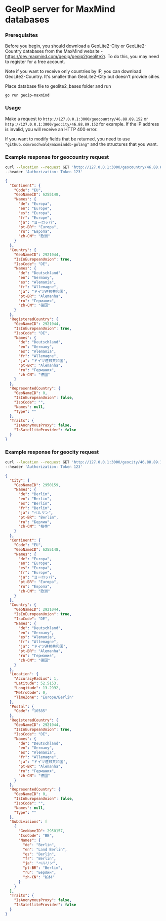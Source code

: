 # GeoIP server for MaxMind databases

### Prerequisites
Before you begin, you should download a GeoLite2-City or GeoLite2-Country databases from the MaxMind website - https://dev.maxmind.com/geoip/geoip2/geolite2/. 
To do this, you may need to register for a free account.

Note if you want to receive only countries by IP, you can download GeoLite2-Country. It's smaller than GeoLite2-City but doesn't provide cities.

Place database file to geolite2_bases folder and run

```
go run geoip-maxmind
```

### Usage
Make a request to `http://127.0.0.1:3000/geocountry/46.88.89.152` or `http://127.0.0.1:3000/geocity/46.88.89.152` for example.
If the IP address is invalid, you will receive an HTTP 400 error.

If you want to modify fields that be returned, you need to use `"github.com/oschwald/maxminddb-golang"` and the structures that you want.

### Example response for geocountry request
```bash
curl --location --request GET 'http://127.0.0.1:3000/geocountry/46.88.89.152' \
--header 'Authorization: Token 123'
```

```json
{
  "Continent": {
    "Code": "EU",
    "GeoNameID": 6255148,
    "Names": {
      "de": "Europa",
      "en": "Europe",
      "es": "Europa",
      "fr": "Europe",
      "ja": "ヨーロッパ",
      "pt-BR": "Europa",
      "ru": "Европа",
      "zh-CN": "欧洲"
    }
  },
  "Country": {
    "GeoNameID": 2921044,
    "IsInEuropeanUnion": true,
    "IsoCode": "DE",
    "Names": {
      "de": "Deutschland",
      "en": "Germany",
      "es": "Alemania",
      "fr": "Allemagne",
      "ja": "ドイツ連邦共和国",
      "pt-BR": "Alemanha",
      "ru": "Германия",
      "zh-CN": "德国"
    }
  },
  "RegisteredCountry": {
    "GeoNameID": 2921044,
    "IsInEuropeanUnion": true,
    "IsoCode": "DE",
    "Names": {
      "de": "Deutschland",
      "en": "Germany",
      "es": "Alemania",
      "fr": "Allemagne",
      "ja": "ドイツ連邦共和国",
      "pt-BR": "Alemanha",
      "ru": "Германия",
      "zh-CN": "德国"
    }
  },
  "RepresentedCountry": {
    "GeoNameID": 0,
    "IsInEuropeanUnion": false,
    "IsoCode": "",
    "Names": null,
    "Type": ""
  },
  "Traits": {
    "IsAnonymousProxy": false,
    "IsSatelliteProvider": false
  }
}
```
### Example response for geocity request

```bash
curl --location --request GET 'http://127.0.0.1:3000/geocity/46.88.89.152' \
--header 'Authorization: Token 123'
```

```json
{
  "City": {
    "GeoNameID": 2950159,
    "Names": {
      "de": "Berlin",
      "en": "Berlin",
      "es": "Berlín",
      "fr": "Berlin",
      "ja": "ベルリン",
      "pt-BR": "Berlim",
      "ru": "Берлин",
      "zh-CN": "柏林"
    }
  },
  "Continent": {
    "Code": "EU",
    "GeoNameID": 6255148,
    "Names": {
      "de": "Europa",
      "en": "Europe",
      "es": "Europa",
      "fr": "Europe",
      "ja": "ヨーロッパ",
      "pt-BR": "Europa",
      "ru": "Европа",
      "zh-CN": "欧洲"
    }
  },
  "Country": {
    "GeoNameID": 2921044,
    "IsInEuropeanUnion": true,
    "IsoCode": "DE",
    "Names": {
      "de": "Deutschland",
      "en": "Germany",
      "es": "Alemania",
      "fr": "Allemagne",
      "ja": "ドイツ連邦共和国",
      "pt-BR": "Alemanha",
      "ru": "Германия",
      "zh-CN": "德国"
    }
  },
  "Location": {
    "AccuracyRadius": 1,
    "Latitude": 52.5153,
    "Longitude": 13.2992,
    "MetroCode": 0,
    "TimeZone": "Europe/Berlin"
  },
  "Postal": {
    "Code": "10585"
  },
  "RegisteredCountry": {
    "GeoNameID": 2921044,
    "IsInEuropeanUnion": true,
    "IsoCode": "DE",
    "Names": {
      "de": "Deutschland",
      "en": "Germany",
      "es": "Alemania",
      "fr": "Allemagne",
      "ja": "ドイツ連邦共和国",
      "pt-BR": "Alemanha",
      "ru": "Германия",
      "zh-CN": "德国"
    }
  },
  "RepresentedCountry": {
    "GeoNameID": 0,
    "IsInEuropeanUnion": false,
    "IsoCode": "",
    "Names": null,
    "Type": ""
  },
  "Subdivisions": [
    {
      "GeoNameID": 2950157,
      "IsoCode": "BE",
      "Names": {
        "de": "Berlin",
        "en": "Land Berlin",
        "es": "Berlín",
        "fr": "Berlin",
        "ja": "ベルリン",
        "pt-BR": "Berlim",
        "ru": "Берлин",
        "zh-CN": "柏林"
      }
    }
  ],
  "Traits": {
    "IsAnonymousProxy": false,
    "IsSatelliteProvider": false
  }
}
```

